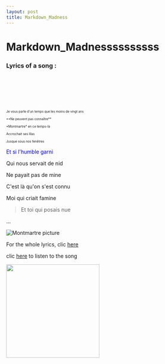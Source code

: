 ```yaml
---
layout: post
title: Markdown_Madness
---
```


# Markdown_Madnessssssssss

### Lyrics of a song : 
<br></br>
<br></br>

<p style="font-size:60%;"> 
<br>Je vous parle d'un temps que les moins de vingt ans</br>
<br>**Ne peuvent pas connaître**</br>
<br>*Montmartre* en ce temps-là</br>
<br>Accrochait ses lilas</br>
<br>Jusque sous nos fenêtres</br>

<span style="color:blue"> Et si l'humble garni</span>

Qui nous servait de nid

Ne payait pas de mine

C'est là qu'on s'est connu

Moi qui criait famine

> Et toi qui posais nue

...

</p>

![Montmartre picture](https://s23514.pcdn.co/wp-content/uploads/2017/01/things_to_do_in_montmartre_france-1140x1425.jpg)

For the whole lyrics, clic [here](https://www.paroles-musique.com/paroles-Charles_Aznavour-La_Boheme-lyrics,p13407)

clic [here](https://www.youtube.com/watch?v=fVfnEyLOkrM) to listen to the song

<img src="https://media1.tenor.com/images/7ea952528fa112fe5dbced119d216c13/tenor.gif?itemid=8500133" width="250px"/>
